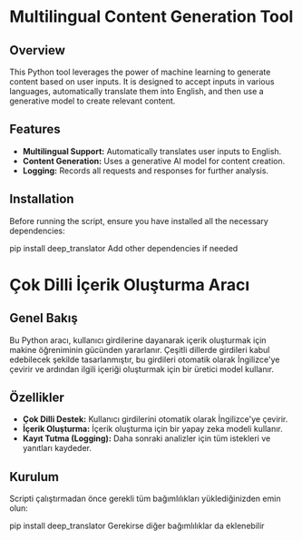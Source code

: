 # Multilingual Content Generation Tool

## Overview

This Python tool leverages the power of machine learning to generate content based on user inputs. It is designed to accept inputs in various languages, automatically translate them into English, and then use a generative model to create relevant content.

## Features

- **Multilingual Support:** Automatically translates user inputs to English.
- **Content Generation:** Uses a generative AI model for content creation.
- **Logging:** Records all requests and responses for further analysis.

## Installation

Before running the script, ensure you have installed all the necessary dependencies:


pip install deep_translator
Add other dependencies if needed



# Çok Dilli İçerik Oluşturma Aracı

## Genel Bakış
Bu Python aracı, kullanıcı girdilerine dayanarak içerik oluşturmak için makine öğreniminin gücünden yararlanır. Çeşitli dillerde girdileri kabul edebilecek şekilde tasarlanmıştır, bu girdileri otomatik olarak İngilizce'ye çevirir ve ardından ilgili içeriği oluşturmak için bir üretici model kullanır.

## Özellikler
- **Çok Dilli Destek:** Kullanıcı girdilerini otomatik olarak İngilizce'ye çevirir.
- **İçerik Oluşturma:** İçerik oluşturma için bir yapay zeka modeli kullanır.
- **Kayıt Tutma (Logging):** Daha sonraki analizler için tüm istekleri ve yanıtları kaydeder.

## Kurulum
Scripti çalıştırmadan önce gerekli tüm bağımlılıkları yüklediğinizden emin olun:


pip install deep_translator
Gerekirse diğer bağımlılıklar da eklenebilir

````
